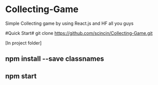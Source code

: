 # Collecting-Game
Simple Collecting game by using React.js and HF all you guys

#Quick Start#
git clone https://github.com/scincin/Collecting-Game.git
<div>[In project folder]</div> 
<h2>npm install --save classnames</h2>
<h2>npm start</h2>
